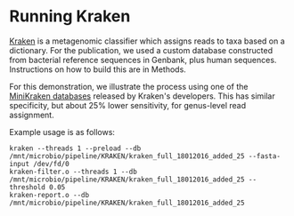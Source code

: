 # Running Kraken

[Kraken](https://ccb.jhu.edu/software/kraken/) is a metagenomic classifier which assigns reads to taxa based on a dictionary.
For the publication, we used a custom database constructed from bacterial reference sequences in Genbank, plus human sequences.
Instructions on how to build this are in Methods.

For this demonstration, we illustrate the process using one of the [MiniKraken databases](https://ccb.jhu.edu/software/kraken/dl/minikraken_20171101_4GB_dustmasked.tgz) released by Kraken's developers.
This has similar specificity, but about 25% lower sensitivity, for genus-level read assignment.

Example usage is as follows:

```
kraken --threads 1 --preload --db /mnt/microbio/pipeline/KRAKEN/kraken_full_18012016_added_25 --fasta-input /dev/fd/0
kraken-filter.o --threads 1 --db /mnt/microbio/pipeline/KRAKEN/kraken_full_18012016_added_25 --threshold 0.05
kraken-report.o --db /mnt/microbio/pipeline/KRAKEN/kraken_full_18012016_added_25
```
